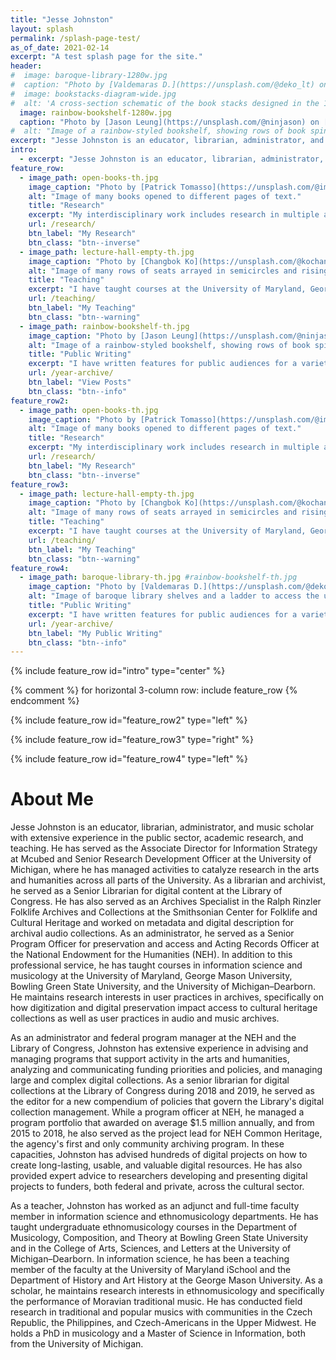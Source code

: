 ```yaml
---
title: "Jesse Johnston"
layout: splash
permalink: /splash-page-test/
as_of_date: 2021-02-14
excerpt: "A test splash page for the site."
header:
#  image: baroque-library-1280w.jpg 
#  caption: "Photo by [Valdemaras D.](https://unsplash.com/@deko_lt) on [Unsplash](https://unsplash.com/s/photos/library)"
#  image: bookstacks-diagram-wide.jpg
#  alt: 'A cross-section schematic of the book stacks designed in the 1890s for the Library of Congress by the Snead & Company Ironworks. Image cropped from "Longitudinal section of north stack, Library of Congress, Washington, D.C. (fig. 4)," Library of Congress ([LCCN 2007682525](https://www.loc.gov/item/2007682525/)).'
  image: rainbow-bookshelf-1280w.jpg
  caption: "Photo by [Jason Leung](https://unsplash.com/@ninjason) on [Unsplash](https://unsplash.com/s/photos/library)"
#  alt: "Image of a rainbow-styled bookshelf, showing rows of book spines with red, yellow, and orange colors."
excerpt: "Jesse Johnston is an educator, librarian, administrator, and music scholar with extensive experience in the public sector, academic research, and teaching."
intro:
  - excerpt: "Jesse Johnston is an educator, librarian, administrator, and music scholar with extensive experience in the public sector, academic research, and teaching."
feature_row:
  - image_path: open-books-th.jpg
    image_caption: "Photo by [Patrick Tomasso](https://unsplash.com/@impatrickt) on [Unsplash](https://unsplash.com/s/photos/library)"
    alt: "Image of many books opened to different pages of text."
    title: "Research"
    excerpt: "My interdisciplinary work includes research in multiple areas, spanning digital preservation, libraries, audio archives, and ethnomusicology."
    url: /research/
    btn_label: "My Research"
    btn_class: "btn--inverse"
  - image_path: lecture-hall-empty-th.jpg
    image_caption: "Photo by [Changbok Ko](https://unsplash.com/@kochangbok) on [Unsplash](https://unsplash.com/s/photos/teaching)"
    alt: "Image of many rows of seats arrayed in semicircles and rising to a far wall. This appears to be an empty lecture hall."
    title: "Teaching"
    excerpt: "I have taught courses at the University of Maryland, George Mason University, Bowling Green State University, and the University of Michigan-Dearborn."
    url: /teaching/
    btn_label: "My Teaching"
    btn_class: "btn--warning"
  - image_path: rainbow-bookshelf-th.jpg
    image_caption: "Photo by [Jason Leung](https://unsplash.com/@ninjason) on [Unsplash](https://unsplash.com/s/photos/library)"
    alt: "Image of a rainbow-styled bookshelf, showing rows of book spines with red, yellow, and orange colors."
    title: "Public Writing"
    excerpt: "I have written features for public audiences for a variety of federal government websites as well as my own blog. These pieces span topics from work in the humanities to data curation, digital preservation, and ethnomusicology."
    url: /year-archive/
    btn_label: "View Posts"
    btn_class: "btn--info"
feature_row2:
  - image_path: open-books-th.jpg
    image_caption: "Photo by [Patrick Tomasso](https://unsplash.com/@impatrickt) on [Unsplash](https://unsplash.com/s/photos/library)"
    alt: "Image of many books opened to different pages of text."
    title: "Research"
    excerpt: "My interdisciplinary work includes research in multiple areas, spanning digital preservation, libraries, audio archives, and ethnomusicology."
    url: /research/
    btn_label: "My Research"
    btn_class: "btn--inverse"
feature_row3:
  - image_path: lecture-hall-empty-th.jpg
    image_caption: "Photo by [Changbok Ko](https://unsplash.com/@kochangbok) on [Unsplash](https://unsplash.com/s/photos/teaching)"
    alt: "Image of many rows of seats arrayed in semicircles and rising to a far wall. This appears to be an empty lecture hall."
    title: "Teaching"
    excerpt: "I have taught courses at the University of Maryland, George Mason University, Bowling Green State University, and the University of Michigan-Dearborn."
    url: /teaching/
    btn_label: "My Teaching"
    btn_class: "btn--warning"
feature_row4:
  - image_path: baroque-library-th.jpg #rainbow-bookshelf-th.jpg
    image_caption: "Photo by [Valdemaras D.](https://unsplash.com/@deko_lt) on [Unsplash](https://unsplash.com/s/photos/library)"
    alt: "Image of baroque library shelves and a ladder to access the upper shelves."
    title: "Public Writing"
    excerpt: "I have written features for public audiences for a variety of federal government websites as well as my own blog. These pieces span topics from work in the humanities to data curation, digital preservation, and ethnomusicology."
    url: /year-archive/
    btn_label: "My Public Writing"
    btn_class: "btn--info"
---
```


{% include feature_row id="intro" type="center" %}

{% comment %}
for horizontal 3-column row: include feature_row
{% endcomment %}

{% include feature_row id="feature_row2" type="left" %}

{% include feature_row id="feature_row3" type="right" %}

{% include feature_row id="feature_row4" type="left" %}

# About Me

<span itemprop="name">Jesse Johnston</span><meta itemprop="description" content="Jesse Johnston is a cultural heritage professional, an educator, administrator, and musicologist who has extensive experience in the public and university sectors. He has extensive experience in the public sector as a funder and a federal program manager, as well as more than a decade of experience teaching archives and music in higher education. His research interests include performance studies, archives, postsocialism, musical instruments, musical exchange via digital media, music librarianship, and digital preservation and curation."><meta itemprop="duns" content="078589170"/><meta itemprop="naics" content="519120"/><meta itemprop="email" content="jj@jesseajohnston.net"/> is an educator, librarian, administrator, and music scholar with extensive experience in the public sector, academic research, and teaching. He has served as the <span itemprop="jobTitle">Associate Director for Information Strategy at Mcubed</span> and Senior Research Development Officer at the University of Michigan<meta itemprop="worksFor" content="University of Michigan"/>, where he has managed activities to catalyze research in the arts and humanities across all parts of the University. As a librarian and archivist, he served as a Senior Librarian for digital content <meta itemprop="jobTitle" content="Senior Digital Collections Specialist"/> at the <span itemprop="affiliation">Library of Congress</span>. He has also served as an <span itemprop="jobTitle">Archives Specialist</span> in the Ralph Rinzler Folklife Archives and Collections at the <span itemprop="affiliation">Smithsonian Center for Folklife and Cultural Heritage</span><meta itemprop="affiliation" content="Smithsonian Institution"/> and worked on metadata and digital description for archival audio collections. As an administrator, he served as a Senior Program Officer for preservation and access and Acting Records Officer at the <span itemprop="affiliation">National Endowment for the Humanities</span> (NEH). In addition to this professional service, he has taught courses in information science and musicology at the University of Maryland<meta itemprop="affiliation" content="University of Maryland"/>, George Mason University, Bowling Green State University, and the University of Michigan&ndash;Dearborn. He maintains research interests in user practices in archives, specifically on how digitization and digital preservation impact access to cultural heritage collections as well as user practices in audio and music archives.

As an administrator and federal program manager at the NEH and the Library of Congress, Johnston has extensive experience in advising and managing programs that support activity in the arts and humanities, analyzing and communicating funding priorities and policies, and managing large and complex digital collections. As a senior librarian for digital collections at the Library of Congress during 2018 and 2019, he served as the editor for a new compendium of policies that govern the Library's digital collection management. While a program officer at NEH, he managed a program portfolio that awarded on average $1.5 million annually, and from 2015 to 2018, he also served as the project lead for NEH Common Heritage, the agency's first and only community archiving program. In these capacities, Johnston has advised hundreds of digital projects on how to create long-lasting, usable, and valuable digital resources. He has also provided expert advice to researchers developing and presenting digital projects to funders, both federal and private, across the cultural sector.  

As a teacher, Johnston has worked as an adjunct and full-time faculty member in information science and ethnomusicology departments. He has taught undergraduate ethnomusicology courses in the Department of Musicology, Composition, and Theory at <span itemprop="affiliation">Bowling Green State University</span> and in the College of Arts, Sciences, and Letters at the <span itemprop="affiliation">University of Michigan&ndash;Dearborn</span>. In information science, he has been a teaching member of the faculty at the University of Maryland iSchool<meta itemprop="affiliation" content="University of Maryland"/> and the Department of History and Art History at the George Mason University. As a scholar, he maintains research interests in ethnomusicology and specifically the performance of Moravian traditional music. He has conducted field research in traditional and popular musics with communities in the Czech Republic, the Philippines, and Czech-Americans in the Upper Midwest. He holds a PhD in musicology and a Master of Science in Information, both from the <span itemprop="alumniOf">University of Michigan</span><meta itemprop="affiliation" content="University of Michigan"/><meta itemprop="alumniOf" content="University of Michigan School of Information"/><meta itemprop="alumniOf" content="Interlochen Arts Academy"/><meta itemprop="url" content="http://www.jesseajohnston.net/"><meta itemprop="url" content="http://www.linkedin.com/in/jesseajohnston">.